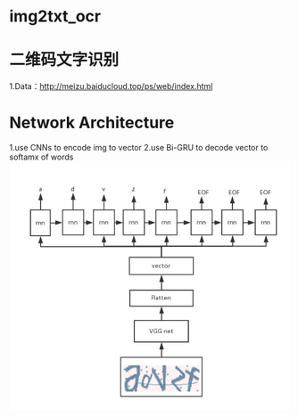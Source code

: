 # img2txt_ocr
# 二维码文字识别
1.Data：http://meizu.baiducloud.top/ps/web/index.html <p>

# Network Architecture
1.use CNNs to encode img to vector
2.use Bi-GRU to decode vector to softamx of words
![image](https://github.com/KirtoXX/img2txt_ocr/blob/master/59478a4da1b1b.jpg)
